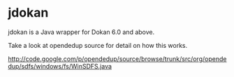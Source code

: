 jdokan
======

jdokan is a Java wrapper for Dokan 6.0 and above.

Take a look at opendedup source for detail on how this works.

http://code.google.com/p/opendedup/source/browse/trunk/src/org/opendedup/sdfs/windows/fs/WinSDFS.java

